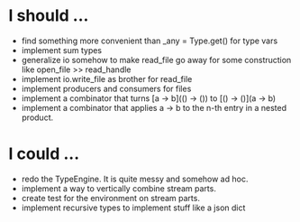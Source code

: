# I should ...

* find something more convenient than _any = Type.get() for type
  vars
* implement sum types
* generalize io somehow to make read_file go away for some construction
  like open_file >> read_handle
* implement io.write_file as brother for read_file
* implement producers and consumers for files 
* implement a combinator that turns [a -> b](() -> ()) to [() -> ()](a -> b) 
* implement a combinator that applies a -> b to the n-th entry in a nested
  product.

# I could ...

* redo the TypeEngine. It is quite messy and somehow ad hoc.
* implement a way to vertically combine stream parts.
* create test for the environment on stream parts.
* implement recursive types to implement stuff like a json dict

